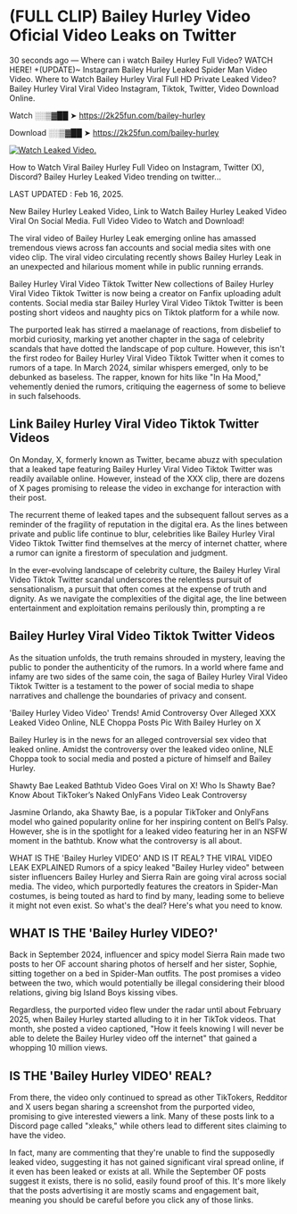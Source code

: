 # (FULL CLIP) Bailey Hurley Video Oficial Video Leaks on Twitter

30 seconds ago — Where can i watch Bailey Hurley Full Video? WATCH HERE! +(UPDATE)~ Instagram Bailey Hurley Leaked Spider Man Video Video. Where to Watch Bailey Hurley Viral Full HD Private Leaked Video? Bailey Hurley Viral Viral Video Instagram, Tiktok, Twitter, Video Download Online.

Watch ░░▒▓██ ➤ https://2k25fun.com/bailey-hurley

Download ░░▒▓██ ➤ https://2k25fun.com/bailey-hurley

[![Watch Leaked Video.](https://miro.medium.com/v2/resize:fit:828/format:webp/1*cilzJN44JGOrTw9NJCrNHA.gif "Watch Leaked Video")](https://2k25fun.com/bailey-hurley)

How to Watch Viral Bailey Hurley Full Video on Instagram, Twitter (X), Discord? Bailey Hurley Leaked Video trending on twitter...

LAST UPDATED : Feb 16, 2025.

New Bailey Hurley Leaked Video, Link to Watch Bailey Hurley Leaked Video Viral On Social Media. Full Video Video to Watch and Download!

The viral video of Bailey Hurley Leak emerging online has amassed tremendous views across fan accounts and social media sites with one video clip. The viral video circulating recently shows Bailey Hurley Leak in an unexpected and hilarious moment while in public running errands.

Bailey Hurley Viral Video Tiktok Twitter New collections of Bailey Hurley Viral Video Tiktok Twitter is now being a creator on Fanfix uploading adult contents. Social media star Bailey Hurley Viral Video Tiktok Twitter is been posting short videos and naughty pics on Tiktok platform for a while now.

The purported leak has stirred a maelanage of reactions, from disbelief to morbid curiosity, marking yet another chapter in the saga of celebrity scandals that have dotted the landscape of pop culture. However, this isn't the first rodeo for Bailey Hurley Viral Video Tiktok Twitter when it comes to rumors of a tape. In March 2024, similar whispers emerged, only to be debunked as baseless. The rapper, known for hits like "In Ha Mood," vehemently denied the rumors, critiquing the eagerness of some to believe in such falsehoods.

## Link Bailey Hurley Viral Video Tiktok Twitter Videos

On Monday, X, formerly known as Twitter, became abuzz with speculation that a leaked tape featuring Bailey Hurley Viral Video Tiktok Twitter was readily available online. However, instead of the XXX clip, there are dozens of X pages promising to release the video in exchange for interaction with their post.

The recurrent theme of leaked tapes and the subsequent fallout serves as a reminder of the fragility of reputation in the digital era. As the lines between private and public life continue to blur, celebrities like Bailey Hurley Viral Video Tiktok Twitter find themselves at the mercy of internet chatter, where a rumor can ignite a firestorm of speculation and judgment.

In the ever-evolving landscape of celebrity culture, the Bailey Hurley Viral Video Tiktok Twitter scandal underscores the relentless pursuit of sensationalism, a pursuit that often comes at the expense of truth and dignity. As we navigate the complexities of the digital age, the line between entertainment and exploitation remains perilously thin, prompting a re

##  Bailey Hurley Viral Video Tiktok Twitter Videos

As the situation unfolds, the truth remains shrouded in mystery, leaving the public to ponder the authenticity of the rumors. In a world where fame and infamy are two sides of the same coin, the saga of Bailey Hurley Viral Video Tiktok Twitter is a testament to the power of social media to shape narratives and challenge the boundaries of privacy and consent.

'Bailey Hurley Video Video' Trends! Amid Controversy Over Alleged XXX Leaked Video Online, NLE Choppa Posts Pic With Bailey Hurley on X

Bailey Hurley is in the news for an alleged controversial sex video that leaked online. Amidst the controversy over the leaked video online, NLE Choppa took to social media and posted a picture of himself and Bailey Hurley.

Shawty Bae Leaked Bathtub Video Goes Viral on X! Who Is Shawty Bae? Know About TikToker’s Naked OnlyFans Video Leak Controversy

Jasmine Orlando, aka Shawty Bae, is a popular TikToker and OnlyFans model who gained popularity online for her inspiring content on Bell’s Palsy. However, she is in the spotlight for a leaked video featuring her in an NSFW moment in the bathtub. Know what the controversy is all about.

WHAT IS THE 'Bailey Hurley VIDEO' AND IS IT REAL? THE VIRAL VIDEO LEAK EXPLAINED Rumors of a spicy leaked "Bailey Hurley video" between sister influencers Bailey Hurley and Sierra Rain are going viral across social media. The video, which purportedly features the creators in Spider-Man costumes, is being touted as hard to find by many, leading some to believe it might not even exist. So what's the deal? Here's what you need to know.

## WHAT IS THE 'Bailey Hurley VIDEO?'

Back in September 2024, influencer and spicy model Sierra Rain made two posts to her OF account sharing photos of herself and her sister, Sophie, sitting together on a bed in Spider-Man outfits. The post promises a video between the two, which would potentially be illegal considering their blood relations, giving big Island Boys kissing vibes.

Regardless, the purported video flew under the radar until about February 2025, when Bailey Hurley started alluding to it in her TikTok videos. That month, she posted a video captioned, "How it feels knowing I will never be able to delete the Bailey Hurley video off the internet" that gained a whopping 10 million views.

## IS THE 'Bailey Hurley VIDEO' REAL?

From there, the video only continued to spread as other TikTokers, Redditor and X users began sharing a screenshot from the purported video, promising to give interested viewers a link. Many of these posts link to a Discord page called "xleaks," while others lead to different sites claiming to have the video.

In fact, many are commenting that they're unable to find the supposedly leaked video, suggesting it has not gained significant viral spread online, if it even has been leaked or exists at all. While the September OF posts suggest it exists, there is no solid, easily found proof of this. It's more likely that the posts advertising it are mostly scams and engagement bait, meaning you should be careful before you click any of those links.